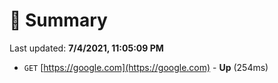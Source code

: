 # 📖 Summary
Last updated: **7/4/2021, 11:05:09 PM**

- `GET` [https://google.com](https://google.com) - **Up** (254ms)

